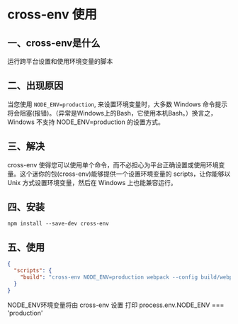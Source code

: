 # cross-env 使用

## 一、cross-env是什么

运行跨平台设置和使用环境变量的脚本

## 二、出现原因

当您使用 `NODE_ENV=production`, 来设置环境变量时，大多数 Windows 命令提示将会阻塞(报错)。（异常是Windows上的Bash，它使用本机Bash。）换言之，Windows 不支持 NODE_ENV=production 的设置方式。

## 三、解决

cross-env 使得您可以使用单个命令，而不必担心为平台正确设置或使用环境变量。这个迷你的包(cross-env)能够提供一个设置环境变量的 scripts，让你能够以 Unix 方式设置环境变量，然后在 Windows 上也能兼容运行。

## 四、安装

`npm install --save-dev cross-env`

## 五、使用

```json
{
  "scripts": {
    "build": "cross-env NODE_ENV=production webpack --config build/webpack.config.js"
  }
}
```

NODE_ENV环境变量将由 cross-env 设置 打印 process.env.NODE_ENV === 'production'

